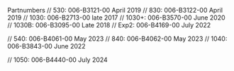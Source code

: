 Partnumbers
// 530:     006-B3121-00 April 2019
// 830:     006-B3122-00 April 2019
// 1030:    006-B2713-00 late 2017
// 1030+:   006-B3570-00 June 2020
// 1030B:   006-B3095-00 Late 2018
// Exp2:    006-B4169-00 July 2022

// 540:     006-B4061-00 May 2023
// 840:     006-B4062-00 May 2023
// 1040:    006-B3843-00 June 2022

// 1050:    006-B4440-00 July 2024